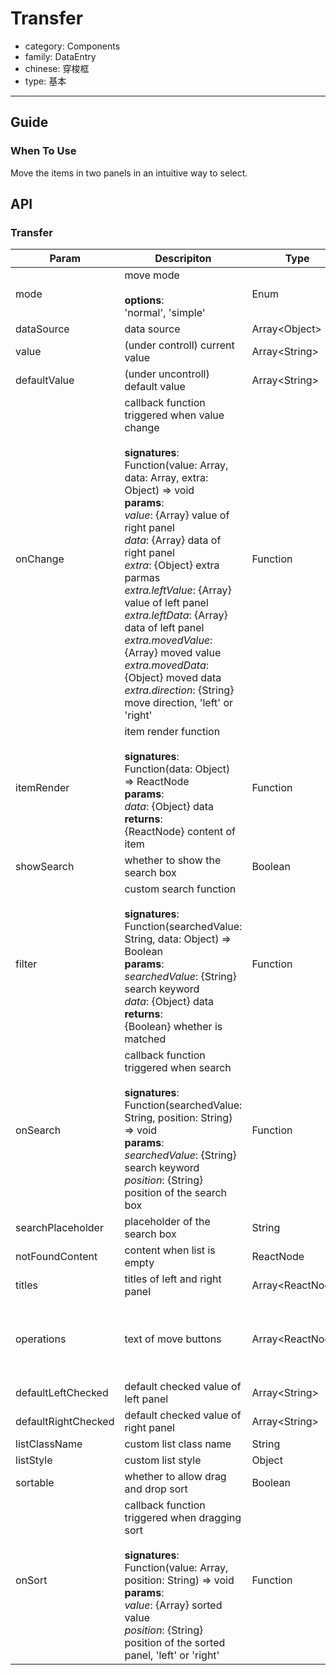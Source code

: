 # Transfer

-   category: Components
-   family: DataEntry
-   chinese: 穿梭框
-   type: 基本

---

## Guide

### When To Use

Move the items in two panels in an intuitive way to select.

## API

### Transfer

| Param | Descripiton  | Type  | Default Value |
| ------------------- | -------------------------------------------------------------------------------------------------------------------------------------------------------------------------------------------------------------------------------------------------------------------------------------------------------------------------------------------------------------------------------------------- | ------------------- | --------------------------------------------------------------------- |
| mode                | move mode<br><br>**options**:<br>'normal', 'simple'                                                                                                                                                                                                                                                                                                                                                 | Enum                | 'normal'                                                              |
| dataSource          | data source                                                                                                                                                                                                                                                                                                                                                                                          | Array&lt;Object>    | \[]                                                                   |
| value               | (under controll) current value                                                                                                                                                                                                                                                                                                                                                                                   | Array&lt;String>    | -                                                                     |
| defaultValue        | (under uncontroll) default value                                                                                                                                                                                                                                                                                                                                                                                  | Array&lt;String>    | \[]                                                                   |
| onChange            | callback function triggered when value change<br><br>**signatures**:<br>Function(value: Array, data: Array, extra: Object) => void<br>**params**:<br>_value_: {Array} value of right panel<br>_data_: {Array} data of right panel<br>_extra_: {Object} extra parmas<br>_extra.leftValue_: {Array} value of left panel<br>_extra.leftData_: {Array} data of left panel<br>_extra.movedValue_: {Array} moved value<br>_extra.movedData_: {Object} moved data<br>_extra.direction_: {String} move direction, 'left' or 'right' | Function            | -                                                                     |
| itemRender          | item render function<br><br>**signatures**:<br>Function(data: Object) => ReactNode<br>**params**:<br>_data_: {Object} data<br>**returns**:<br>{ReactNode} content of item<br>                                                                                                                                                                                                                                                         | Function            | data => data.label                                                    |
| showSearch          | whether to show the search box                                                                                                                                                                                                                                                                                                                                                                                      | Boolean             | false                                                                 |
| filter              | custom search function<br><br>**signatures**:<br>Function(searchedValue: String, data: Object) => Boolean<br>**params**:<br>_searchedValue_: {String} search keyword<br>_data_: {Object} data<br>**returns**:<br>{Boolean} whether is matched<br>                                                                                                                                                                                                   | Function            | filter by label                                                         |
| onSearch            | callback function triggered when search<br><br>**signatures**:<br>Function(searchedValue: String, position: String) => void<br>**params**:<br>_searchedValue_: {String} search keyword<br>_position_: {String} position of the search box                                                                                                                                                                                                                      | Function            | () => {}                                                              |
| searchPlaceholder   | placeholder of the search box                                                                                                                                                                                                                                                                                                                                                                                       | String              | -                                                                     |
| notFoundContent     | content when list is empty                                                                                                                                                                                                                                                                                                                                                                                     | ReactNode           | 'Not Found'                                                           |
| titles              | titles of left and right panel                                                                                                                                                                                                                                                                                                                                                                                       | Array&lt;ReactNode> | \[]                                                                   |
| operations          | text of move buttons                                                                                                                                                                                                                                                                                                                                                                                 | Array&lt;ReactNode> | [&lt;Icon type="arrow-right" /&gt;, &lt;Icon type="arrow-left" /&gt;] |
| defaultLeftChecked  | default checked value of left panel                                                                                                                                                                                                                                                                                                                                                                                     | Array&lt;String>    | \[]                                                                   |
| defaultRightChecked | default checked value of right panel                                                                                                                                                                                                                                                                                                                                                                                     | Array&lt;String>    | \[]                                                                   |
| listClassName       | custom list class name                                                                                                                                                                                                                                                                                                                                                                                | String              | -                                                                     |
| listStyle           | custom list style                                                                                                                                                                                                                                                                                                                                                                                | Object              | -                                                                     |
| sortable            | whether to allow drag and drop sort                                                                                                                                                                                                                                                                                                                                                                                     | Boolean             | false                                                                 |
| onSort              | callback function triggered when dragging sort<br><br>**signatures**:<br>Function(value: Array, position: String) => void<br>**params**:<br>_value_: {Array} sorted value<br>_position_: {String} position of the sorted panel, 'left' or 'right'                                                                                                                                                                                                                        | Function            | -                                                                     |
